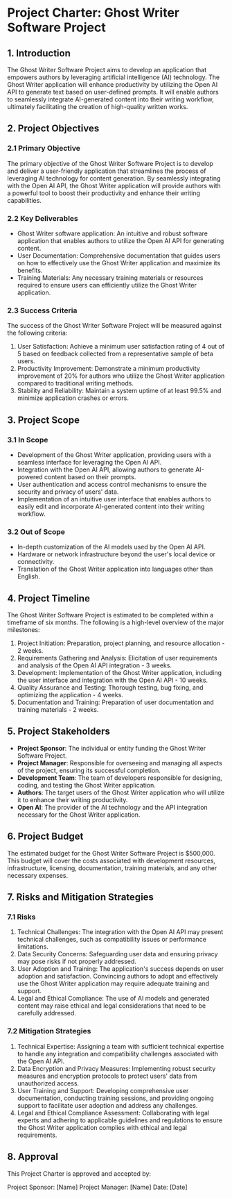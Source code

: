 # Project Charter: Ghost Writer Software Project

## 1. Introduction

The Ghost Writer Software Project aims to develop an application that empowers authors by leveraging artificial intelligence (AI) technology. The Ghost Writer application will enhance productivity by utilizing the Open AI API to generate text based on user-defined prompts. It will enable authors to seamlessly integrate AI-generated content into their writing workflow, ultimately facilitating the creation of high-quality written works.

## 2. Project Objectives

### 2.1 Primary Objective

The primary objective of the Ghost Writer Software Project is to develop and deliver a user-friendly application that streamlines the process of leveraging AI technology for content generation. By seamlessly integrating with the Open AI API, the Ghost Writer application will provide authors with a powerful tool to boost their productivity and enhance their writing capabilities.

### 2.2 Key Deliverables

- Ghost Writer software application: An intuitive and robust software application that enables authors to utilize the Open AI API for generating content.
- User Documentation: Comprehensive documentation that guides users on how to effectively use the Ghost Writer application and maximize its benefits.
- Training Materials: Any necessary training materials or resources required to ensure users can efficiently utilize the Ghost Writer application.

### 2.3 Success Criteria

The success of the Ghost Writer Software Project will be measured against the following criteria:

1. User Satisfaction: Achieve a minimum user satisfaction rating of 4 out of 5 based on feedback collected from a representative sample of beta users.
2. Productivity Improvement: Demonstrate a minimum productivity improvement of 20% for authors who utilize the Ghost Writer application compared to traditional writing methods.
3. Stability and Reliability: Maintain a system uptime of at least 99.5% and minimize application crashes or errors.

## 3. Project Scope

### 3.1 In Scope

- Development of the Ghost Writer application, providing users with a seamless interface for leveraging the Open AI API.
- Integration with the Open AI API, allowing authors to generate AI-powered content based on their prompts.
- User authentication and access control mechanisms to ensure the security and privacy of users' data.
- Implementation of an intuitive user interface that enables authors to easily edit and incorporate AI-generated content into their writing workflow.

### 3.2 Out of Scope

- In-depth customization of the AI models used by the Open AI API.
- Hardware or network infrastructure beyond the user's local device or connectivity.
- Translation of the Ghost Writer application into languages other than English. 

## 4. Project Timeline

The Ghost Writer Software Project is estimated to be completed within a timeframe of six months. The following is a high-level overview of the major milestones:

1. Project Initiation: Preparation, project planning, and resource allocation - 2 weeks.
2. Requirements Gathering and Analysis: Elicitation of user requirements and analysis of the Open AI API integration - 3 weeks.
3. Development: Implementation of the Ghost Writer application, including the user interface and integration with the Open AI API - 10 weeks.
4. Quality Assurance and Testing: Thorough testing, bug fixing, and optimizing the application - 4 weeks.
5. Documentation and Training: Preparation of user documentation and training materials - 2 weeks.

## 5. Project Stakeholders

- **Project Sponsor**: The individual or entity funding the Ghost Writer Software Project.
- **Project Manager**: Responsible for overseeing and managing all aspects of the project, ensuring its successful completion.
- **Development Team**: The team of developers responsible for designing, coding, and testing the Ghost Writer application.
- **Authors**: The target users of the Ghost Writer application who will utilize it to enhance their writing productivity.
- **Open AI**: The provider of the AI technology and the API integration necessary for the Ghost Writer application.

## 6. Project Budget

The estimated budget for the Ghost Writer Software Project is $500,000. This budget will cover the costs associated with development resources, infrastructure, licensing, documentation, training materials, and any other necessary expenses.

## 7. Risks and Mitigation Strategies

### 7.1 Risks

1. Technical Challenges: The integration with the Open AI API may present technical challenges, such as compatibility issues or performance limitations.
2. Data Security Concerns: Safeguarding user data and ensuring privacy may pose risks if not properly addressed.
3. User Adoption and Training: The application's success depends on user adoption and satisfaction. Convincing authors to adopt and effectively use the Ghost Writer application may require adequate training and support.
4. Legal and Ethical Compliance: The use of AI models and generated content may raise ethical and legal considerations that need to be carefully addressed.

### 7.2 Mitigation Strategies

1. Technical Expertise: Assigning a team with sufficient technical expertise to handle any integration and compatibility challenges associated with the Open AI API.
2. Data Encryption and Privacy Measures: Implementing robust security measures and encryption protocols to protect users' data from unauthorized access.
3. User Training and Support: Developing comprehensive user documentation, conducting training sessions, and providing ongoing support to facilitate user adoption and address any challenges.
4. Legal and Ethical Compliance Assessment: Collaborating with legal experts and adhering to applicable guidelines and regulations to ensure the Ghost Writer application complies with ethical and legal requirements.

## 8. Approval

This Project Charter is approved and accepted by:

Project Sponsor: [Name]
Project Manager: [Name]
Date: [Date]